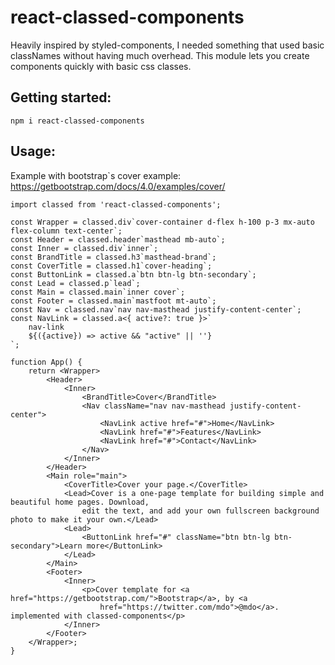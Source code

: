 # react-classed-components

Heavily inspired by styled-components, I needed something that used basic classNames without having much overhead.
This module lets you create components quickly with basic css classes.


## Getting started:
`npm i react-classed-components`


## Usage:
Example with bootstrap`s cover example: https://getbootstrap.com/docs/4.0/examples/cover/
```tsx
import classed from 'react-classed-components';

const Wrapper = classed.div`cover-container d-flex h-100 p-3 mx-auto flex-column text-center`;
const Header = classed.header`masthead mb-auto`;
const Inner = classed.div`inner`;
const BrandTitle = classed.h3`masthead-brand`;
const CoverTitle = classed.h1`cover-heading`;
const ButtonLink = classed.a`btn btn-lg btn-secondary`;
const Lead = classed.p`lead`;
const Main = classed.main`inner cover`;
const Footer = classed.main`mastfoot mt-auto`;
const Nav = classed.nav`nav nav-masthead justify-content-center`;
const NavLink = classed.a<{ active?: true }>`
	nav-link
	${({active}) => active && "active" || ''}
`;

function App() {
	return <Wrapper>
		<Header>
			<Inner>
				<BrandTitle>Cover</BrandTitle>
				<Nav className="nav nav-masthead justify-content-center">
					<NavLink active href="#">Home</NavLink>
					<NavLink href="#">Features</NavLink>
					<NavLink href="#">Contact</NavLink>
				</Nav>
			</Inner>
		</Header>
		<Main role="main">
			<CoverTitle>Cover your page.</CoverTitle>
			<Lead>Cover is a one-page template for building simple and beautiful home pages. Download,
				edit the text, and add your own fullscreen background photo to make it your own.</Lead>
			<Lead>
				<ButtonLink href="#" className="btn btn-lg btn-secondary">Learn more</ButtonLink>
			</Lead>
		</Main>
		<Footer>
			<Inner>
				<p>Cover template for <a href="https://getbootstrap.com/">Bootstrap</a>, by <a
					href="https://twitter.com/mdo">@mdo</a>. implemented with classed-components</p>
			</Inner>
		</Footer>
	</Wrapper>;
}

```


